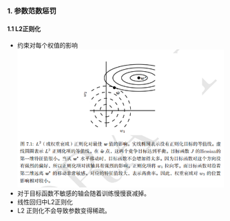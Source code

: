 
### 1. 参数范数惩罚

#### 1.1 L2正则化

* 约束对每个权值的影响
![](readme/正则化_L2_04.png)
* 对于目标函数不敏感的轴会随着训练慢慢衰减掉。
* 线性回归中L2正则化
* L2 正则化不会导致参数变得稀疏。
